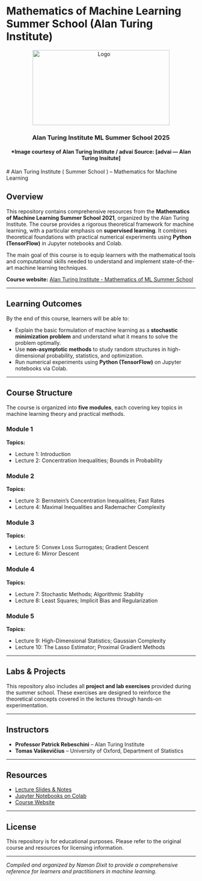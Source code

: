 # Mathematics of Machine Learning Summer School (Alan Turing Institute)
<p align="center">
  <a href="https://encrypted-tbn0.gstatic.com/images?q=tbn:ANd9GcQl0boTwrE9uuCmdnfhD6i_4Nw9N3Wlf-YrKg&s">
    <img 
      src="https://encrypted-tbn0.gstatic.com/images?q=tbn:ANd9GcQl0boTwrE9uuCmdnfhD6i_4Nw9N3Wlf-YrKg&s" 
      alt="Logo" 
      style="width:85%; height:200px; object-fit:cover; border-radius:10px;"
    >
  </a>
  <h3 align="center">Alan Turing Institute ML Summer School 2025 </h3>  
</p>

 <h4 align="center">*Image courtesy of Alan Turing Institute / advai  
Source: [advai — Alan Turing Insitute]</h4>
# Alan Turing Institute ( Summer School ) – Mathematics for Machine Learning 


## Overview

This repository contains comprehensive resources from the **Mathematics of Machine Learning Summer School 2021**, organized by the Alan Turing Institute. The course provides a rigorous theoretical framework for machine learning, with a particular emphasis on **supervised learning**. It combines theoretical foundations with practical numerical experiments using **Python (TensorFlow)** in Jupyter notebooks and Colab.

The main goal of this course is to equip learners with the mathematical tools and computational skills needed to understand and implement state-of-the-art machine learning techniques.

**Course website:** [Alan Turing Institute - Mathematics of ML Summer School](https://www.turing.ac.uk/courses/mathematics-machine-learning-summer-school)  

---

## Learning Outcomes

By the end of this course, learners will be able to:

- Explain the basic formulation of machine learning as a **stochastic minimization problem** and understand what it means to solve the problem optimally.  
- Use **non-asymptotic methods** to study random structures in high-dimensional probability, statistics, and optimization.  
- Run numerical experiments using **Python (TensorFlow)** on Jupyter notebooks via Colab.  

---

## Course Structure

The course is organized into **five modules**, each covering key topics in machine learning theory and practical methods.

### Module 1

**Topics:**
- Lecture 1: Introduction  
- Lecture 2: Concentration Inequalities; Bounds in Probability  

### Module 2

**Topics:**
- Lecture 3: Bernstein’s Concentration Inequalities; Fast Rates  
- Lecture 4: Maximal Inequalities and Rademacher Complexity  

### Module 3

**Topics:**
- Lecture 5: Convex Loss Surrogates; Gradient Descent  
- Lecture 6: Mirror Descent  

### Module 4

**Topics:**
- Lecture 7: Stochastic Methods; Algorithmic Stability  
- Lecture 8: Least Squares; Implicit Bias and Regularization  

### Module 5

**Topics:**
- Lecture 9: High-Dimensional Statistics; Gaussian Complexity  
- Lecture 10: The Lasso Estimator; Proximal Gradient Methods  

---

## Labs & Projects

This repository also includes all **project and lab exercises** provided during the summer school. These exercises are designed to reinforce the theoretical concepts covered in the lectures through hands-on experimentation.

---

## Instructors

- **Professor Patrick Rebeschini** – Alan Turing Institute  
- **Tomas Vaškevičius** – University of Oxford, Department of Statistics  

---

## Resources

- [Lecture Slides & Notes](https://github.com/alan-turing-institute/mathematics-of-ml-course)  
- [Jupyter Notebooks on Colab](https://github.com/alan-turing-institute/mathematics-of-ml-course)  
- [Course Website](https://www.turing.ac.uk/courses/mathematics-machine-learning-summer-school)  

---

## License

This repository is for educational purposes. Please refer to the original course and resources for licensing information.

---

*Compiled and organized by Naman Dixit to provide a comprehensive reference for learners and practitioners in machine learning.*
